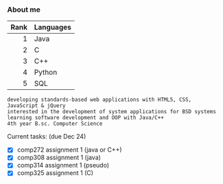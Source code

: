 ### About me

| Rank | Languages |
|-----:|-----------|
|     1| Java      |
|     2| C         |
|     3| C++       |
|     4| Python    |
|     5| SQL       |

`developing standards-based web applications with HTML5, CSS, JavaScript & jQuery`    
`interested in the development of system applications for BSD systems`      
`learning software development and OOP with Java/C++`  
`4th year B.sc. Computer Science`  

Current tasks: (due Dec 24)
- [x] comp272 assignment 1 (java or C++)
- [x] comp308 assignment 1 (java)
- [x] comp314 assignment 1 (pseudo)
- [x] comp325 assignment 1 (C)
<!--
**Ibenksy/Ibenksy** is a ✨ _special_ ✨ repository because its `README.md` (this file) appears on your GitHub profile.

Here are some ideas to get you started:

- 🔭 I’m currently working on ...
- 🌱 I’m currently learning ...
- 👯 I’m looking to collaborate on ...
- 🤔 I’m looking for help with ...
- 💬 Ask me about ...
- 📫 How to reach me: ...
- 😄 Pronouns: ...
- ⚡ Fun fact: ...
-->
